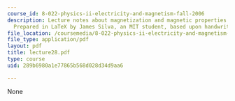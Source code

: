 ```yaml
---
course_id: 8-022-physics-ii-electricity-and-magnetism-fall-2006
description: Lecture notes about magnetization and magnetic properties of materials.
  Prepared in LaTeX by James Silva, an MIT student, based upon handwritten notes.
file_location: /coursemedia/8-022-physics-ii-electricity-and-magnetism-fall-2006/289b6980a1e77865b568d028d34d9aa6_lecture28.pdf
file_type: application/pdf
layout: pdf
title: lecture28.pdf
type: course
uid: 289b6980a1e77865b568d028d34d9aa6

---
```

None